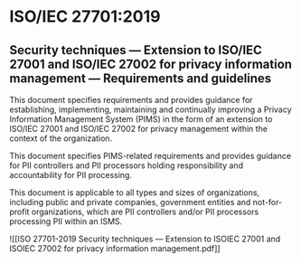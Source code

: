# ISO/IEC 27701:2019

## Security techniques — Extension to ISO/IEC 27001 and ISO/IEC 27002 for privacy information management — Requirements and guidelines

This document specifies requirements and provides guidance for establishing, implementing, maintaining and continually improving a Privacy Information Management System (PIMS) in the form of an extension to ISO/IEC 27001 and ISO/IEC 27002 for privacy management within the context of the organization.

This document specifies PIMS-related requirements and provides guidance for PII controllers and PII processors holding responsibility and accountability for PII processing.

This document is applicable to all types and sizes of organizations, including public and private companies, government entities and not-for-profit organizations, which are PII controllers and/or PII processors processing PII within an ISMS.

![[ISO 27701-2019 Security techniques — Extension to ISOIEC 27001 and ISOIEC 27002 for privacy information management.pdf]]
